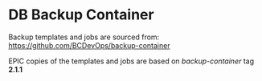 # DB Backup Container

Backup templates and jobs are sourced from: https://github.com/BCDevOps/backup-container

EPIC copies of the templates and jobs are based on *backup-container* tag **2.1.1**
